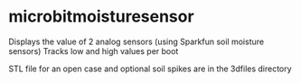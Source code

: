 # microbitmoisturesensor
Displays the value of 2 analog sensors (using Sparkfun soil moisture sensors)
Tracks low and high values per boot

STL file for an open case and optional soil spikes are in the 3dfiles directory
